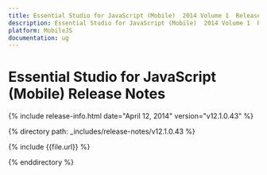 ```yaml
---
title: Essential Studio for JavaScript (Mobile)  2014 Volume 1  Release Notes  
description: Essential Studio for JavaScript (Mobile)  2014 Volume 1  Release Notes  
platform: MobileJS
documentation: ug
---
```


# Essential Studio for JavaScript (Mobile)  Release Notes  

{% include release-info.html date="April 12, 2014"  version="v12.1.0.43" %} 


{% directory path: _includes/release-notes/v12.1.0.43 %}

{% include {{file.url}} %}

{% enddirectory %}